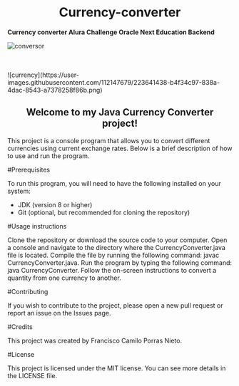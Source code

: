 <h1 align="center"> Currency-converter</h1>
<b>Currency converter Alura Challenge Oracle Next Education Backend </b>

![conversor](https://user-images.githubusercontent.com/112147679/223641410-a4550ecf-1f22-4581-9d3d-961f951b8f9c.png)

<br>
<br>
![currency](https://user-images.githubusercontent.com/112147679/223641438-b4f34c97-838a-4dac-8543-a7378258f86b.png)

<h2 align="center">Welcome to my Java Currency Converter project!</h2>

This project is a console program that allows you to convert different currencies using current exchange rates. Below is a brief description of how to use and run the program.

#Prerequisites

To run this program, you will need to have the following installed on your system:

- JDK (version 8 or higher)
- Git (optional, but recommended for cloning the repository)

#Usage instructions

Clone the repository or download the source code to your computer.
Open a console and navigate to the directory where the CurrencyConverter.java file is located.
Compile the file by running the following command: javac CurrencyConverter.java.
Run the program by typing the following command: java CurrencyConverter.
Follow the on-screen instructions to convert a quantity from one currency to another.

#Contributing

If you wish to contribute to the project, please open a new pull request or report an issue on the Issues page.

#Credits

This project was created by Francisco Camilo Porras Nieto.

#License

This project is licensed under the MIT license. You can see more details in the LICENSE file.
